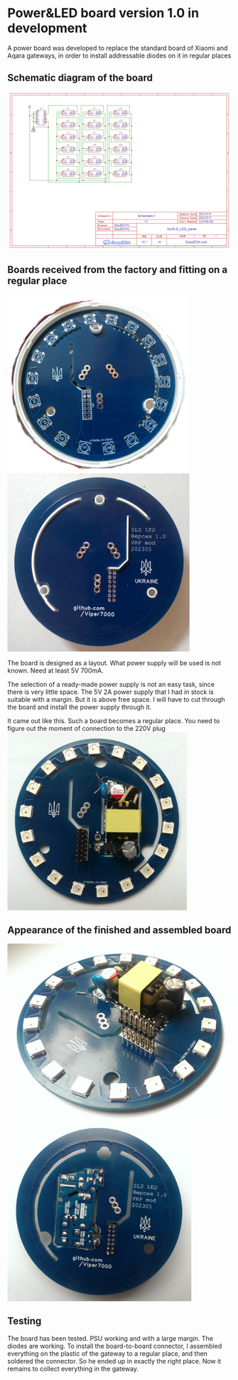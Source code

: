 # Power&LED board version 1.0 in development

A power board was developed to replace the standard board of Xiaomi and Aqara gateways, in order to install addressable diodes on it in regular places

## Schematic diagram of the board
![circuit](img/SCH_LED.png)

## Boards received from the factory and fitting on a regular place
<img src="img/LED1.jpg" style="height:400px;"> <img src="img/LED2.jpg" style="height:400px;">

The board is designed as a layout. What power supply will be used is not known. Need at least 5V 700mA.

The selection of a ready-made power supply is not an easy task, since there is very little space. The 5V 2A power supply that I had in stock is suitable with a margin. But it is above free space. I will have to cut through the board and install the power supply through it.

It came out like this. Such a board becomes a regular place. You need to figure out the moment of connection to the 220V plug
<img src="img/LED3.jpg" style="height:400px;">

## Appearance of the finished and assembled board
<img src="img/LED4.jpg" style="height:400px;"> <img src="img/LED5.jpg" style="height:400px;">

## Testing
The board has been tested. PSU working and with a large margin. The diodes are working. To install the board-to-board connector, I assembled everything on the plastic of the gateway to a regular place, and then soldered the connector. So he ended up in exactly the right place. Now it remains to collect everything in the gateway.
